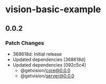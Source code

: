 # vision-basic-example

## 0.0.2

### Patch Changes

- 368618d: Initial release
- Updated dependencies [368618d]
- Updated dependencies [092c5c4]
  - @getvision/core@0.0.0
  - @getvision/server@0.0.0
